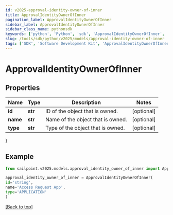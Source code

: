 ```yaml
---
id: v2025-approval-identity-owner-of-inner
title: ApprovalIdentityOwnerOfInner
pagination_label: ApprovalIdentityOwnerOfInner
sidebar_label: ApprovalIdentityOwnerOfInner
sidebar_class_name: pythonsdk
keywords: ['python', 'Python', 'sdk', 'ApprovalIdentityOwnerOfInner', 'V2025ApprovalIdentityOwnerOfInner'] 
slug: /tools/sdk/python/v2025/models/approval-identity-owner-of-inner
tags: ['SDK', 'Software Development Kit', 'ApprovalIdentityOwnerOfInner', 'V2025ApprovalIdentityOwnerOfInner']
---
```


# ApprovalIdentityOwnerOfInner


## Properties

Name | Type | Description | Notes
------------ | ------------- | ------------- | -------------
**id** | **str** | ID of the object that is owned. | [optional] 
**name** | **str** | Name of the object that is owned. | [optional] 
**type** | **str** | Type of the object that is owned. | [optional] 
}

## Example

```python
from sailpoint.v2025.models.approval_identity_owner_of_inner import ApprovalIdentityOwnerOfInner

approval_identity_owner_of_inner = ApprovalIdentityOwnerOfInner(
id='string',
name='Access Request App',
type='APPLICATION'
)

```
[[Back to top]](#) 


